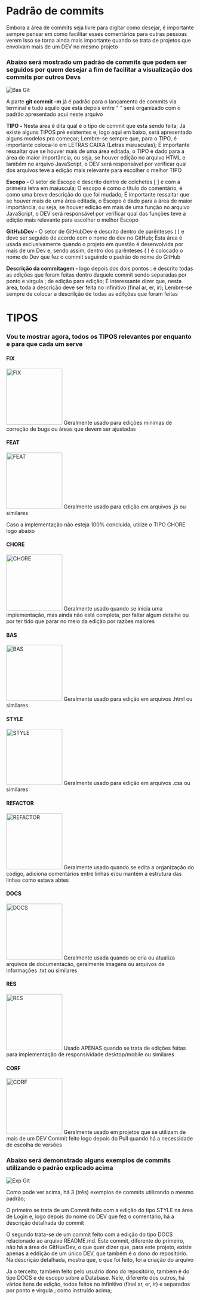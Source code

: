 # Padrão de commits

Embora a área de commits seja livre para digitar como desejar, é importante sempre pensar em como facilitar esses comentários para outras pessoas verem
Isso se torna ainda mais importante quando se trata de projetos que envolvam mais de um DEV no mesmo projeto

### Abaixo será mostrado um padrão de commits que podem ser seguidos por quem desejar a fim de facilitar a visualização dos commits por outros Devs

<img alt="Bas Git" src="src/images/padrão de commits/Bas Git.png"/>

A parte <strong>git commit -m</strong> já é padrão para o lançamento de commits via terminal e tudo aquilo que está depois entre " " será organizado com o padrão apresentado aqui neste arquivo

<strong>TIPO - </strong>Nesta área é dita qual é o tipo de commit que está sendo feita;
Já existe alguns TIPOS pré existentes e, logo aqui em baixo, será apresentado alguns modelos pra começar;
Lembre-se sempre que, para o TIPO, é importante coloca-lo em LETRAS CAIXA (Letras maiusculas);
É importante ressaltar que se houver mais de uma área editada, o TIPO é dado para a área de maior importância, ou seja, se houver edição no arquivo HTML e também no arquivo JavaScript, o DEV será responsável por verificar qual dos arquivos teve a edição mais relevante para escolher o melhor TIPO

<strong>Escopo - </strong>O setor de Escopo é descrito dentro de colchetes [ ] e com a primeira letra em maiuscula;
O escopo é como o título do comentário, é como uma breve descrição do que foi mudado;
É importante ressaltar que se houver mais de uma área editada, o Escopo é dado para a área de maior importância, ou seja, se houver edição em mais de uma função no arquivo JavaScript, o DEV será responsável por verificar qual das funções teve a edição mais relevante para escolher o melhor Escopo

<strong>GitHubDev - </strong>O setor de GitHubDev é descrito dentro de parênteses ( ) e deve ser seguido de acordo com o nome do dev no GitHub;
Esta área é usada exclusivamente quando o projeto em questão é desenvolvida por mais de um Dev e, sendo assim, dentro dos parênteses ( ) é colocado o nome do Dev que fez o commit seguindo o padrão do nome do GitHub

<strong>Descrição da commitagem - </strong>logo depois dos dois pontos : é descrito todas as edições que foram feitas dentro daquele commit sendo separadas por ponto e virgula ; de edição para edição;
É interessante dizer que, nesta área, toda a descrição deve ser feita no infinitivo (final ar, er, ir);
Lembre-se sempre de colocar a descrilção de todas as edilções que foram feitas

# TIPOS
### Vou te mostrar agora, todos os TIPOS relevantes por enquanto e para que cada um serve

#### FIX
<img alt="FIX" height="150px" src="src/images/padrão de commits/FIX.png"/>
Geralmente usado para edições mínimas de correção de bugs ou áreas que devem ser ajustadas

#### FEAT 
<img alt="FEAT" height="150px" src="src/images/padrão de commits/FEAT.png"/>
Geralmente usado para edição em arquivos .js ou similares

Caso a implementação não esteja 100% concluida, utilize o TIPO CHORE logo abaixo

#### CHORE
<img alt="CHORE" height="150px" src="src/images/padrão de commits/CHORE.png"/>
Geralmente usado quando se inicia uma implementação, mas ainda não está completa, por faltar algum detalhe ou por ter tido que parar no meio da edição por razões maiores

#### BAS
<img alt="BAS" height="150px" src="src/images/padrão de commits/BAS.png"/>
Geralmente usado para edição em arquivos .html ou similares

#### STYLE
<img alt="STYLE" height="150px" src="src/images/padrão de commits/STYLE.png"/>
Geralmente usado para edição em arquivos .css ou similares

#### REFACTOR
<img alt="REFACTOR" height="150px" src="src/images/padrão de commits/REFACTOR.png"/>
Geralmente usado quando se edita a organização do código, adiciona comentários entre linhas e/ou mantém a estrutura das linhas como estava abtes

#### DOCS
<img alt="DOCS" height="150px" src="src/images/padrão de commits/DOCS.png"/>
Geralmente usada quando se cria ou atualiza arquivos de documentação, geralmente imagens ou arquivos de informações .txt ou similares

#### RES
<img alt="RES" height="150px" src="src/images/padrão de commits/RES.png"/>
Usado APENAS quando se trata de edições feitas para implementação de responsividade desktop/mobile ou similares

#### CORF
<img alt="CORF" height="150px" src="src/images/padrão de commits/CORF.png"/>
Geralmente usado em projetos que se utilizam de mais de um DEV
Commit feito logo depois do Pull quando há a necessidade de escolha de versões

### Abaixo será demonstrado alguns exemplos de commits utilizando o padrão explicado acima

<img alt="Exp Git" src="src/images/padrão de commits/Exp Git.png"/>

Como pode ver acima, há 3 (três) exemplos de commits utilizando o mesmo padrão;

O primeiro se trata de um Commit feito com a edição do tipo STYLE na área de Login e, logo depois do nome do DEV que fez o comentário, há a descrição detalhada do commit

O segundo trata-se de um commit feito com a edição do tipo DOCS relacionado ao arquivo README.md. Este commit, diferente do primeiro, não há a área de GitHuvDev, o que quer dizer que, para este projeto, existe apenas a eddição de um único DEV, que também é o dono do repositório. Na descrição detalhada, mostra que, o que foi feito, foi a criação do arquivo

Já o terceito, também feito pelo usuário dono do repositório, também é do tipo DOCS e de escopo sobre a Database. Nele, diferente dos outros, há vários itens de edição, todos feitos no infinitivo (final ar, er, ir) e separados por ponto e virgula ; como instruído acima;